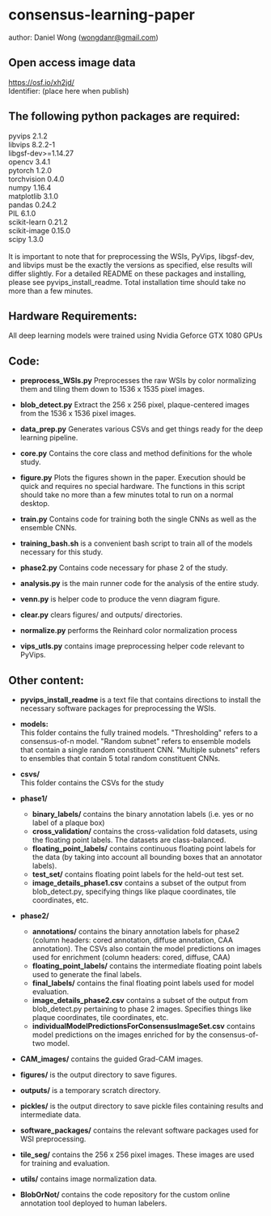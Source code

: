 # consensus-learning-paper

author: Daniel Wong (wongdanr@gmail.com)

## Open access image data
https://osf.io/xh2jd/ <br />
Identifier: (place here when publish)

## The following python packages are required: 
pyvips 2.1.2  <br />
libvips 8.2.2-1<br />
libgsf-dev>=1.14.27<br />
opencv 3.4.1<br />
pytorch 1.2.0<br />
torchvision 0.4.0<br />
numpy 1.16.4<br />
matplotlib 3.1.0 <br />
pandas 0.24.2<br />
PIL 6.1.0<br />
scikit-learn 0.21.2<br />
scikit-image 0.15.0<br />
scipy 1.3.0<br />
<br />
It is important to note that for preprocessing the WSIs, PyVips, libgsf-dev, and libvips must be the exactly the versions as specified, else results will differ slightly. For a detailed README on these packages and installing, please see pyvips_install_readme. Total installation time should take no more than a few minutes. 

## Hardware Requirements:
All deep learning models were trained using Nvidia Geforce GTX 1080 GPUs

## Code:

* **preprocess_WSIs.py** Preprocesses the raw WSIs by color normalizing them and tiling them down to 1536 x 1535 pixel images.<br />

* **blob_detect.py** Extract the 256 x 256 pixel, plaque-centered images from the 1536 x 1536 pixel images.<br />

* **data_prep.py** Generates various CSVs and get things ready for the deep learning pipeline.<br /> 

* **core.py** Contains the core class and method definitions for the whole study.<br />

* **figure.py** Plots the figures shown in the paper. Execution should be quick and requires no special hardware. The functions in this script should take no more than a few minutes total to run on a normal desktop. <br />

* **train.py** Contains code for training both the single CNNs as well as the ensemble CNNs.<br />

* **training_bash.sh** is a convenient bash script to train all of the models necessary for this study.<br />

* **phase2.py** Contains code necessary for phase 2 of the study.<br />

* **analysis.py** is the main runner code for the analysis of the entire study. <br />

* **venn.py** is helper code to produce the venn diagram figure.<br />

* **clear.py** clears figures/ and outputs/ directories.<br />

* **normalize.py** performs the Reinhard color normalization process <br />

* **vips_utls.py** contains image preprocessing helper code relevant to PyVips.

## Other content: 

* **pyvips_install_readme** is a text file that contains directions to install the necessary software packages for preprocessing the WSIs. <br /> 

* **models:**<br />
This folder contains the fully trained models. "Thresholding" refers to a consensus-of-n model. "Random subnet" refers to ensemble models that contain a single random constituent CNN. "Multiple subnets" refers to ensembles that contain 5 total random constituent CNNs. <br />

* **csvs/**<br />
This folder contains the CSVs for the study <br />
*	**phase1/**<br />
    *    **binary_labels/** contains the binary annotation labels (i.e. yes or no label of a plaque box)<br />
    *    **cross_validation/** contains the cross-validation fold datasets, using the floating point labels. The datasets are class-balanced.<br />
    *    **floating_point_labels/** contains continuous floating point labels for the data (by taking into account all bounding boxes that an annotator labels).<br />
    *    **test_set/** contains floating point labels for the held-out test set.<br /> 
    *    **image_details_phase1.csv** contains a subset of the output from blob_detect.py, specifying things like plaque coordinates, tile coordinates, etc.<br /> 
*	**phase2/**<br />
    *    **annotations/** contains the binary annotation labels for phase2 (column headers: cored annotation, diffuse annotation, CAA annotation). The CSVs also contain the model predictions on images used for enrichment (column headers: cored, diffuse, CAA)<br />
    *    **floating_point_labels/** contains the intermediate floating point labels used to generate the final labels.<br />
    *    **final_labels/** contains the final floating point labels used for model evaluation.<br />
    *    **image_details_phase2.csv** contains a subset of the output from blob_detect.py pertaining to phase 2 images. Specifies things like plaque coordinates, tile coordinates, etc.<br />
    *    **individualModelPredictionsForConsensusImageSet.csv** contains model predictions on the images enriched for by the consensus-of-two model.<br />

* **CAM_images/** contains the guided Grad-CAM images. <br /> 

* **figures/** is the output directory to save figures. <br /> 

* **outputs/** is a temporary scratch directory. <br /> 

* **pickles/** is the output directory to save pickle files containing results and intermediate data. <br /> 

* **software_packages/** contains the relevant software packages used for WSI preprocessing. <br /> 

* **tile_seg/** contains the 256 x 256 pixel images. These images are used for training and evaluation. <br /> 

* **utils/** contains image normalization data. <br /> 

* **BlobOrNot/** contains the code repository for the custom online annotation tool deployed to human labelers. <br /> 




